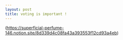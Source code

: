 ```yaml
---
layout: post
title: voting is important !
---
```

(https://superficial-perfume-146.notion.site/8d339d4c08fa43a393553f12cd93a4eb)

